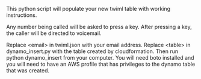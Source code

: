 This python script will populate your new twiml table with working instructions.

Any number being called will be asked to press a key. After pressing a key, the caller will be directed to voicemail.

Replace \<email> in twiml.json with your email address. Replace \<table> in dynamo_insert.py with the table created by cloudformation. Then run python dynamo_insert from your computer. You will need boto installed and you will need to have an AWS profile that has privileges to the dynamo table that was created.